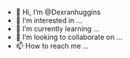 - 👋 Hi, I’m @Dexranhuggins
- 👀 I’m interested in ...
- 🌱 I’m currently learning ...
- 💞️ I’m looking to collaborate on ...
- 📫 How to reach me ...

<!---
Dexranhuggins/Dexranhuggins is a ✨ special ✨ repository because its `README.md` (this file) appears on your GitHub profile.
You can click the Preview link to take a look at your changes.
--->
